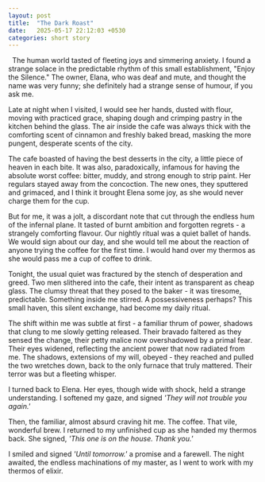 ```yaml
---
layout: post
title:  "The Dark Roast"
date:   2025-05-17 22:12:03 +0530
categories: short story
---
```


&nbsp; The human world tasted of fleeting joys and simmering anxiety. I found a strange solace in the predictable rhythm of this small establishment, "Enjoy the Silence." The owner, Elana, who was deaf and mute, and thought the name was very funny; she definitely had a strange sense of humour, if you ask me.

Late at night when I visited, I would see her hands, dusted with flour, moving with practiced grace, shaping dough and crimping pastry in the kitchen behind the glass. The air inside the cafe was always thick with the comforting scent of cinnamon and freshly baked bread, masking the more pungent, desperate scents of the city.

The cafe boasted of having the best desserts in the city, a little piece of heaven in each bite. It was also, paradoxically, infamous for having the absolute worst coffee: bitter, muddy, and strong enough to strip paint. Her regulars stayed away from the concoction. The new ones, they sputtered and grimaced, and I think it brought Elena some joy, as she would never charge them for the cup.

But for me, it was a jolt, a discordant note that cut through the endless hum of the infernal plane. It tasted of burnt ambition and forgotten regrets - a strangely comforting flavour. Our nightly ritual was a quiet ballet of hands. We would sign about our day, and she would tell me about the reaction of anyone trying the coffee for the first time. I would hand over my thermos as she would pass me a cup of coffee to drink.

Tonight, the usual quiet was fractured by the stench of desperation and greed. Two men slithered into the cafe, their intent as transparent as cheap glass. The clumsy threat that they posed to the baker - it was tiresome, predictable. Something inside me stirred. A possessiveness perhaps? This small haven, this silent exchange, had become my daily ritual.

The shift within me was subtle at first - a familiar thrum of power, shadows that clung to me slowly getting released. Their bravado faltered as they sensed the change, their petty malice now overshadowed by a primal fear. Their eyes widened, reflecting the ancient power that now radiated from me. The shadows, extensions of my will, obeyed - they reached and pulled the two wretches down, back to the only furnace that truly mattered. Their terror was but a fleeting whisper.

I turned back to Elena. Her eyes, though wide with shock, held a strange understanding. I softened my gaze, and signed _'They will not trouble you again.'_

Then, the familiar, almost absurd craving hit me. The coffee. That vile, wonderful brew. I returned to my unfinished cup as she handed my thermos back. She signed, _'This one is on the house. Thank you.'_

I smiled and signed _'Until tomorrow.'_ a promise and a farewell. The night awaited, the endless machinations of my master, as I went to work with my thermos of elixir.
